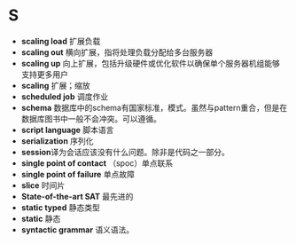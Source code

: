 # S
- **scaling load** 扩展负载 
- **scaling out** 横向扩展，指将处理负载分配给多台服务器
- **scaling up** 向上扩展，包括升级硬件或优化软件以确保单个服务器机组能够支持更多用户
- **scaling** 扩展；缩放
- **scheduled job** 调度作业
- **schema** 数据库中的schema有国家标准，模式。虽然与pattern重合，但是在数据库图书中一般不会冲突。可以遵循。
- **script language** 脚本语言
- **serialization** 序列化
- **session**译为会话应该没有什么问题。除非是代码之一部分。
- **single point of contact** （spoc）单点联系
- **single point of failure** 单点故障
- **slice** 时间片
- **State-of-the-art SAT** 最先进的
- **static typed** 静态类型
- **static** 静态
- **syntactic grammar** 语义语法。